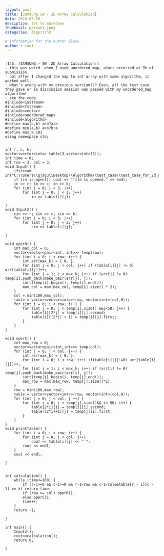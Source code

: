 ```yaml
---
layout: post
title: [Samsung SW - 2D Array Calculation]
data: 2020-05-26
desciption: txt to markdown
thumbnail: person1.jpeg
categories: Algorithm

# Information for the author block
author : Loui
---
```


	﻿
	[145. [SAMSUNG – SW :2D Array Calculation]]
	- this was weird. when I used unordered_map, abort occurred at 9% of submission.
	- but after I changed the map to int array with same algorithm, it worked well.
	- what’s wrong with my previous version??? Even, all the test case they gave or in disccusion session was passed with my unordered_map algorithm!
	- see the code.
	#include<iostream>
	#include<fstream>
	#include<vector>
	#include<unordered_map>
	#include<algorithm>
	#define max(a,b) a>b?a:b
	#define min(a,b) a>b?b:a
	#define max_k 101
	using namespace std;
	
	
	int r, c, k;
	vector<vector<int>> table(3,vector<int>(3));
	int time = 0;
	int row = 3, col = 3;
	void Input() {
		ifstream in("C:\\Users\\gjsgu\\Desktop\\Algorithm\\test_case\\test_case_for_2d_array_calculation.txt");
		if (in.is_open()) cout << "file is opened." << endl;
		in >> r; in >> c; in >> k;
		for (int i = 0; i < 3; i++)
			for (int j = 0; j < 3; j++)
				in >> table[i][j];
		
	}
	void Input2() {
		cin >> r; cin >> c; cin >> k;
		for (int i = 0; i < 3; i++)
			for (int j = 0; j < 3; j++)
				cin >> table[i][j];
	
	}
	
	void operR() {
		int max_col = 0;
		vector<vector<pair<int, int>>> temp(row);
		for (int i = 0; i < row; i++) {
			int arr[max_k] = { 0, };
			for (int j = 0; j < col; j++) if (table[i][j] != 0) arr[table[i][j]]++;
			for (int j = 1; j < max_k; j++) if (arr[j] != 0) temp[i].push_back(make_pair(arr[j], j));
			sort(temp[i].begin(), temp[i].end());
			max_col = max(max_col, temp[i].size() * 2);
		}
		col = min(100,max_col);
		table = vector<vector<int>>(row, vector<int>(col,0));
		for (int i = 0; i < row; i++) {
			for (int j = 0; j < temp[i].size() &&j<50; j++) {
				table[i][2*j] = temp[i][j].second;
				table[i][(2*j) + 1] = temp[i][j].first;
			}
		}
	}
	
	void operC() {
		int max_row = 0;
		vector<vector<pair<int,int>>> temp(col);
		for (int j = 0; j < col; j++) {
			int arr[max_k] = { 0, };
			for (int i = 0; i < row; i++) if(table[i][j]!=0) arr[table[i][j]]++;
			for (int i = 1; i < max_k; i++) if (arr[i] != 0) temp[j].push_back(make_pair(arr[i], i));
			sort(temp[j].begin(), temp[j].end());
			max_row = max(max_row, temp[j].size()*2);
		}
		row = min(100,max_row);
		table = vector<vector<int>>(row, vector<int>(col,0));
		for (int j = 0; j < col; j ++) {
			for (int i = 0; i < temp[j].size()&& i< 50; i++) {
				table[2*i][j] = temp[j][i].second;
				table[(2*i)+1][j] = temp[j][i].first;
			}
		}
	}
	void printTable() {
		for (int i = 0; i < row; i++) {
			for (int j = 0; j < col; j++)
				cout << table[i][j] << " ";
			cout << endl;
		}
		cout << endl;
	
	}
	
	
	int calculation() {
		while (time<=100) {
			if (r-1>=0 && c-1>=0 && r-1<row && c-1<col&&table[r - 1][c - 1] == k) return time;
			if (row >= col) operR();
			else operC();
			time++;
		}
		return -1;
	
	}
	
	int main() {
		Input2();
		cout<<calculation();
		return 0;
		
	}
	
